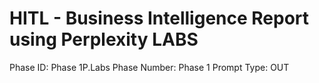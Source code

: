 # HITL - Business Intelligence Report using Perplexity LABS

Phase ID: Phase 1P.Labs
Phase Number: Phase 1
Prompt Type: OUT